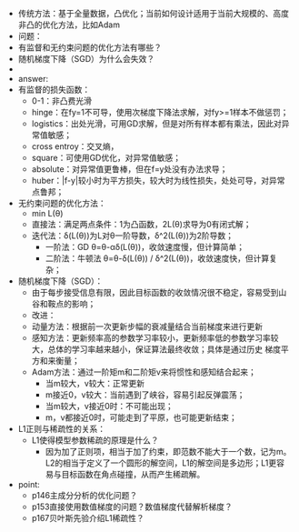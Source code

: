 - 传统方法：基于全量数据，凸优化；当前如何设计适用于当前大规模的、高度非凸的优化方法，比如Adam
- 问题：
- 有监督和无约束问题的优化方法有哪些？
- 随机梯度下降（SGD）为什么会失效？
- ​
- answer:
- 有监督的损失函数：
  - 0-1：非凸费光滑
  - hinge：在fy=1不可导，使用次梯度下降法求解，对fy>=1样本不做惩罚；
  - logistics：出处光滑，可用GD求解，但是对所有样本都有乘法，因此对异常值敏感；
  - cross entroy：交叉熵，
  - square：可使用GD优化，对异常值敏感；
  - absolute：对异常值更鲁棒，但在f=y处没有办法求导；
  - huber：|f-y|较小时为平方损失，较大时为线性损失，处处可导，对异常点鲁邦；
- 无约束问题的优化方法：
  - min L(θ)
  - 直接法：满足两点条件：1为凸函数，2L(θ)求导为0有闭式解；
  - 迭代法：δ(L(θ))为L对θ一阶导数，δ^2(L(θ))为2阶导数；
    - 一阶法：GD θ=θ-αδ(L(θ))，收敛速度慢，但计算简单；
    - 二阶法：牛顿法 θ=θ-δ(L(θ)) / δ^2(L(θ))，收敛速度快，但计算复杂；
- 随机梯度下降（SGD）：
  - 由于每步接受信息有限，因此目标函数的收敛情况很不稳定，容易受到山谷和鞍点的影响；
  - 改进：
  - 动量方法：根据前一次更新步幅的衰减量结合当前梯度来进行更新
  - 感知方法：更新频率高的参数学习率较小，更新频率低的参数学习率较大，总体的学习率越来越小，保证算法最终收敛；具体是通过历史 梯度平方和来衡量；
  - Adam方法：通过一阶矩m和二阶矩v来将惯性和感知结合起来；
    - 当m较大，v较大：正常更新
    - m接近0，v较大：当前遇到了峡谷，容易引起反弹震荡；
    - 当m较大，v接近0时：不可能出现；
    - m，v都接近0时，可能走到了平原，也可能更新结束；
- L1正则与稀疏性的关系：
  - L1使得模型参数稀疏的原理是什么？
    - 因为加了正则项，相当于加了约束，即范数不能大于一个数，记为m。L2的相当于定义了一个圆形的解空间，L1的解空间是多边形；L1更容易与目标函数在角点碰撞，从而产生稀疏解。
- point:
  - p146主成分分析的优化问题？
  - p153直接使用数值梯度的问题？数值梯度代替解析梯度？
  - p167贝叶斯先验介绍L1稀疏性？

